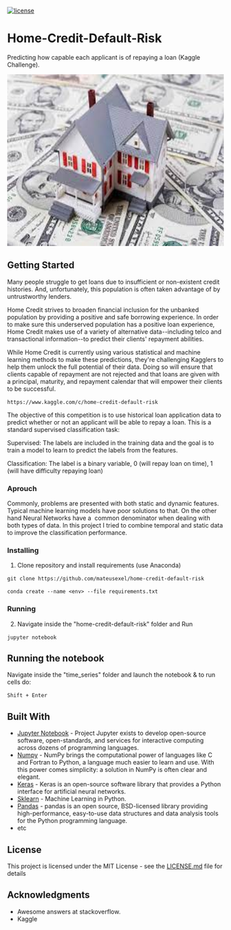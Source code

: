 [![license](https://img.shields.io/github/license/mashape/apistatus.svg?maxAge=2592000)](https://github.com/mateusexel/home-credit-default-risk/blob/master/LICENSE)


# Home-Credit-Default-Risk
Predicting how capable each applicant is of repaying a loan (Kaggle Challenge).

<img src="https://github.com/mateusexel/home-credit-default-risk/blob/master/home-credit-image.jpeg" alt="loan" width="600" height="400"/>

## Getting Started

Many people struggle to get loans due to insufficient or non-existent credit histories. And, unfortunately, this population is often taken advantage of by untrustworthy lenders.

Home Credit strives to broaden financial inclusion for the unbanked population by providing a positive and safe borrowing experience. In order to make sure this underserved population has a positive loan experience, Home Credit makes use of a variety of alternative data--including telco and transactional information--to predict their clients' repayment abilities.

While Home Credit is currently using various statistical and machine learning methods to make these predictions, they're challenging Kagglers to help them unlock the full potential of their data. Doing so will ensure that clients capable of repayment are not rejected and that loans are given with a principal, maturity, and repayment calendar that will empower their clients to be successful.

```
https://www.kaggle.com/c/home-credit-default-risk
```
The objective of this competition is to use historical loan application data to predict whether or not an applicant will be able to repay a loan. This is a standard supervised classification task:

Supervised: The labels are included in the training data and the goal is to train a model to learn to predict the labels from the features.

Classification: The label is a binary variable, 0 (will repay loan on time), 1 (will have difficulty repaying loan)

### Aprouch

Commonly, problems are presented with both static and dynamic features. Typical machine learning models have poor solutions to that. 
On the other hand Neural Networks have a  common denominator when dealing with both types of data. 
In this project I tried to combine temporal and static data to improve the classification performance.

### Installing

1. Clone repository and install requirements (use Anaconda)

```
git clone https://github.com/mateusexel/home-credit-default-risk
```


```
conda create --name <env> --file requirements.txt
```

### Running 

2. Navigate inside the "home-credit-default-risk" folder and Run  

```
jupyter notebook
```

## Running the notebook

Navigate inside the "time_series" folder and launch the notebook & to run cells do:

```
Shift + Enter
```


## Built With

* [Jupyter Notebook](http://jupyter.org/) - Project Jupyter exists to develop open-source software, open-standards, and services for interactive computing across dozens of programming languages.
* [Numpy](http://numpy.org/) - NumPy brings the computational power of languages like C and Fortran to Python, a language much easier to learn and use. With this power comes simplicity: a solution in NumPy is often clear and elegant.
* [Keras](https://keras.io//) - Keras is an open-source software library that provides a Python interface for artificial neural networks.
* [Sklearn](http://scikit-learn.org/stable/) - Machine Learning in Python.
* [Pandas](https://pandas.pydata.org/) - pandas is an open source, BSD-licensed library providing high-performance, easy-to-use data structures and data analysis tools for the Python programming language.
* etc
 
## License

This project is licensed under the MIT License - see the [LICENSE.md](https://github.com/mateusexel/home-credit-default-risk/blob/master/LICENSE) file for details

## Acknowledgments

* Awesome answers at stackoverflow.
* Kaggle

